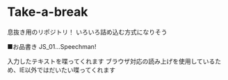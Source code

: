 # Take-a-break
息抜き用のリポジトリ！ 
いろいろ詰め込む方式になりそう  

■お品書き 
JS_01...Speechman!  

入力したテキストを喋ってくれます 
ブラウザ対応の読み上げを使用しているため、IE以外ではだいたい喋ってくれます